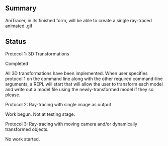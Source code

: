 ## Summary

AniTracer, in its finished form, will be able to create a single ray-traced animated .gif


## Status

Protocol 1: 3D Transformations

Completed

All 3D transformations have been implemented. When user specifies protocol 1 on the command line along with the other required 
command-line arguments, a REPL will start that will allow the user to transform each model and write out a model file using
the newly-transformed model if they so please.

Protocol 2: Ray-tracing with single image as output

Work begun. Not at testing stage.

Protocol 3: Ray-tracing with moving camera and/or dynamically transformed objects.

No work started.
